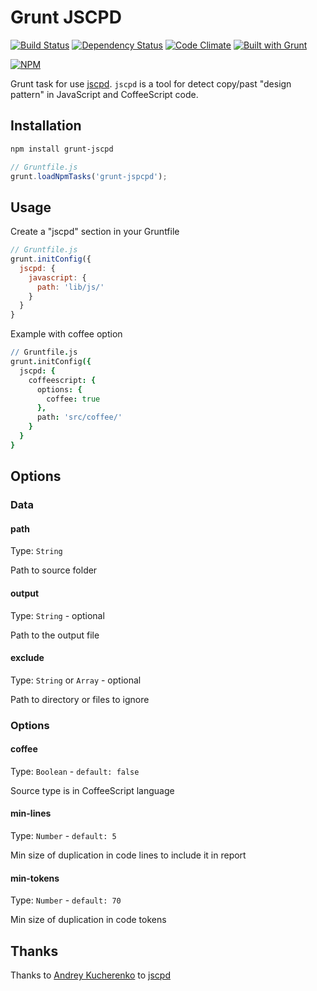Grunt JSCPD
===========

[![Build Status](https://travis-ci.org/mazerte/grunt-jscpd.png?branch=master)](https://travis-ci.org/mazerte/grunt-jscpd)
[![Dependency Status](https://gemnasium.com/mazerte/grunt-jscpd.png)](https://gemnasium.com/mazerte/grunt-jscpd)
[![Code Climate](https://codeclimate.com/github/mazerte/grunt-jscpd.png)](https://codeclimate.com/github/mazerte/grunt-jscpd)
[![Built with Grunt](https://cdn.gruntjs.com/builtwith.png)](http://gruntjs.com/)

[![NPM](https://nodei.co/npm/grunt-jscpd.png?downloads=true&stars=true)](https://nodei.co/npm/grunt-jscpd/) 

Grunt task for use [jscpd](https://github.com/kucherenko/jscpd/).
`jscpd` is a tool for detect copy/past "design pattern" in JavaScript and CoffeeScript code.

Installation
------------

```bash
npm install grunt-jscpd
```

```javascript
// Gruntfile.js
grunt.loadNpmTasks('grunt-jspcpd');
```

Usage
-----

Create a "jscpd" section in your Gruntfile
```javascript
// Gruntfile.js
grunt.initConfig({
  jscpd: {
    javascript: {
      path: 'lib/js/'
    }
  }
}
```

Example with coffee option
```coffeescript
// Gruntfile.js
grunt.initConfig({
  jscpd: {
    coffeescript: {
      options: {
        coffee: true
      },
      path: 'src/coffee/'
    }
  }
}
```

Options
-------

### Data

#### path
Type: `String`

Path to source folder

#### output
Type: `String` - optional 

Path to the output file

#### exclude
Type: `String` or `Array` - optional

Path to directory or files to ignore

### Options

#### coffee
Type: `Boolean` - `default: false`

Source type is in CoffeeScript language

#### min-lines
Type: `Number` - `default: 5`

Min size of duplication in code lines to include it in report

#### min-tokens
Type: `Number` - `default: 70`

Min size of duplication in code tokens

Thanks
------

Thanks to [Andrey Kucherenko](https://github.com/kucherenko) to [jscpd](https://github.com/kucherenko/jscpd)




